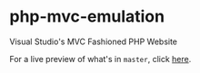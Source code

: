 # php-mvc-emulation
Visual Studio's MVC Fashioned PHP Website

For a live preview of what's in `master`, click [here](http://git.caharkness.com/php-mvc-emulation).
